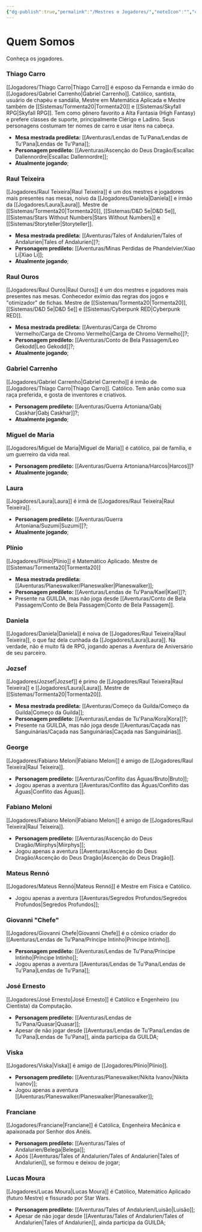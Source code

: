 ```yaml
---
{"dg-publish":true,"permalink":"/Mestres e Jogadores/","noteIcon":"","created":"2025-10-14T12:03:39.305-03:00"}
---
```


# Quem Somos
Conheça os jogadores.
### Thiago Carro
[[Jogadores/Thiago Carro\|Thiago Carro]] é esposo da Fernanda e irmão do [[Jogadores/Gabriel Carrenho\|Gabriel Carrenho]].
Católico, santista, usuário de chapéu e sandália, Mestre em Matemática Aplicada e Mestre também de [[Sistemas/Tormenta20\|Tormenta20]] e [[Sistemas/Skyfall RPG\|Skyfall RPG]].
Tem como gênero favorito a Alta Fantasia (High Fantasy) e prefere classes de suporte, principalmente Clérigo e Ladino.
Seus personagens costumam ter nomes de carro e usar itens na cabeça.
- **Mesa mestrada predileta:** [[Aventuras/Lendas de Tu'Pana/Lendas de Tu'Pana\|Lendas de Tu'Pana]];
- **Personagem predileto:** [[Aventuras/Ascenção do Deus Dragão/Escallac Dallennordre\|Escallac Dallennordre]];
- **Atualmente jogando**;
### Raul Teixeira
[[Jogadores/Raul Teixeira\|Raul Teixeira]] é um dos mestres e jogadores mais presentes nas mesas, noivo da [[Jogadores/Daniela\|Daniela]] e irmão da [[Jogadores/Laura\|Laura]].
Mestre de [[Sistemas/Tormenta20\|Tormenta20]], [[Sistemas/D&D 5e\|D&D 5e]], [[Sistemas/Stars Without Numbers\|Stars Without Numbers]] e [[Sistemas/Storyteller\|Storyteller]].
- **Mesa mestrada predileta:** [[Aventuras/Tales of Andalurien/Tales of Andalurien\|Tales of Andalurien]]?;
- **Personagem predileto:** [[Aventuras/Minas Perdidas de Phandelvier/Xiao Li\|Xiao Li]];
- **Atualmente jogando**;
### Raul Ouros 
[[Jogadores/Raul Ouros\|Raul Ouros]] é um dos mestres e jogadores mais presentes nas mesas.
Conhecedor exímio das regras dos jogos e "otimizador" de fichas.
Mestre de [[Sistemas/Tormenta20\|Tormenta20]], [[Sistemas/D&D 5e\|D&D 5e]] e [[Sistemas/Cyberpunk RED\|Cyberpunk RED]].
- **Mesa mestrada predileta:** [[Aventuras/Carga de Chromo Vermelho/Carga de Chromo Vermelho\|Carga de Chromo Vermelho]]?;
- **Personagem predileto:** [[Aventuras/Conto de Bela Passagem/Leo Gekodd\|Leo Gekodd]]?;
- **Atualmente jogando**;
### Gabriel Carrenho
[[Jogadores/Gabriel Carrenho\|Gabriel Carrenho]] é irmão de [[Jogadores/Thiago Carro\|Thiago Carro]]. Católico.
Tem anão como sua raça preferida, e gosta de inventores e criativos.
- **Personagem predileto:** [[Aventuras/Guerra Artoniana/Gabj Caskhar\|Gabj Caskhar]]?;
- **Atualmente jogando**;
### Miguel de Maria
[[Jogadores/Miguel de Maria\|Miguel de Maria]] é católico, pai de família, e um guerreiro da vida real.
- **Personagem predileto:** [[Aventuras/Guerra Artoniana/Harcos\|Harcos]]?
- **Atualmente jogando**;
### Laura
[[Jogadores/Laura\|Laura]] é irmã de [[Jogadores/Raul Teixeira\|Raul Teixeira]].
- **Personagem predileto:** [[Aventuras/Guerra Artoniana/Suzumi\|Suzumi]]?;
- **Atualmente jogando**;
### Plínio
[[Jogadores/Plínio\|Plínio]] é Matemático Aplicado.
Mestre de [[Sistemas/Tormenta20\|Tormenta20]]
- **Mesa mestrada predileta:** [[Aventuras/Planeswalker/Planeswalker\|Planeswalker]];
- **Personagem predileto:** [[Aventuras/Lendas de Tu'Pana/Kael\|Kael]]?;
- Presente na GUILDA, mas não joga desde [[Aventuras/Conto de Bela Passagem/Conto de Bela Passagem\|Conto de Bela Passagem]].
### Daniela
[[Jogadores/Daniela\|Daniela]] é noiva de [[Jogadores/Raul Teixeira\|Raul Teixeira]], o que faz dela cunhada da [[Jogadores/Laura\|Laura]].
Na verdade, não é muito fã de RPG, jogando apenas a Aventura de Aniversário de seu parceiro.
### Jozsef
[[Jogadores/Jozsef\|Jozsef]] é primo de [[Jogadores/Raul Teixeira\|Raul Teixeira]] e [[Jogadores/Laura\|Laura]].
Mestre de [[Sistemas/Tormenta20\|Tormenta20]].
- **Mesa mestrada predileta:** [[Aventuras/Começo da Guilda/Começo da Guilda\|Começo da Guilda]];
- **Personagem predileto:** [[Aventuras/Lendas de Tu'Pana/Kora\|Kora]]?;
- Presente na GUILDA, mas não joga desde [[Aventuras/Caçada nas Sanguinárias/Caçada nas Sanguinárias\|Caçada nas Sanguinárias]].
### George
[[Jogadores/Fabiano Meloni\|Fabiano Meloni]] é amigo de [[Jogadores/Raul Teixeira\|Raul Teixeira]].
- **Personagem predileto:** [[Aventuras/Conflito das Águas/Bruto\|Bruto]];
- Jogou apenas a aventura [[Aventuras/Conflito das Águas/Conflito das Águas\|Conflito das Águas]].
### Fabiano Meloni
[[Jogadores/Fabiano Meloni\|Fabiano Meloni]] é amigo de [[Jogadores/Raul Teixeira\|Raul Teixeira]].
- **Personagem predileto:** [[Aventuras/Ascenção do Deus Dragão/Miirphys\|Miirphys]];
- Jogou apenas a aventura [[Aventuras/Ascenção do Deus Dragão/Ascenção do Deus Dragão\|Ascenção do Deus Dragão]].
### Mateus Rennó
[[Jogadores/Mateus Rennó\|Mateus Rennó]] é Mestre em Física e Católico.
- Jogou apenas a aventura [[Aventuras/Segredos Profundos/Segredos Profundos\|Segredos Profundos]];
### Giovanni "Chefe"
[[Jogadores/Giovanni Chefe\|Giovanni Chefe]] é o cômico criador do [[Aventuras/Lendas de Tu'Pana/Príncipe Intinho\|Príncipe Intinho]].
- **Personagem predileto:** [[Aventuras/Lendas de Tu'Pana/Príncipe Intinho\|Príncipe Intinho]];
- Jogou apenas a aventura [[Aventuras/Lendas de Tu'Pana/Lendas de Tu'Pana\|Lendas de Tu'Pana]];
### José Ernesto
[[Jogadores/José Ernesto\|José Ernesto]] é Católico e Engenheiro (ou Cientista) da Computação.
- **Personagem predileto:** [[Aventuras/Lendas de Tu'Pana/Quasar\|Quasar]];
- Apesar de não jogar desde [[Aventuras/Lendas de Tu'Pana/Lendas de Tu'Pana\|Lendas de Tu'Pana]], ainda participa da GUILDA;
### Viska
[[Jogadores/Viska\|Viska]] é amigo de [[Jogadores/Plínio\|Plínio]].
- **Personagem predileto:** [[Aventuras/Planeswalker/Nikita Ivanov\|Nikita Ivanov]];
- Jogou apenas a aventura [[Aventuras/Planeswalker/Planeswalker\|Planeswalker]];
### Franciane
[[Jogadores/Franciane\|Franciane]] é Católica, Engenheira Mecânica e apaixonada por Senhor dos Anéis. 
- **Personagem predileto:** [[Aventuras/Tales of Andalurien/Belega\|Belega]];
- Após [[Aventuras/Tales of Andalurien/Tales of Andalurien\|Tales of Andalurien]], se formou e deixou de jogar;
### Lucas Moura
[[Jogadores/Lucas Moura\|Lucas Moura]] é Católico, Matemático Aplicado (futuro Mestre) e fissurado por Star Wars.
- **Personagem predileto:** [[Aventuras/Tales of Andalurien/Luisão\|Luisão]];
- Apesar de não jogar desde [[Aventuras/Tales of Andalurien/Tales of Andalurien\|Tales of Andalurien]], ainda participa da GUILDA;
